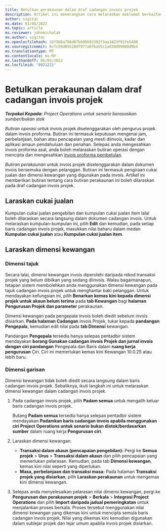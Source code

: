 ```yaml
---
title: Betulkan perakaunan dalam draf cadangan invois projek
description: Artikel ini menerangkan cara melaraskan maklumat berkaitan perakaunan pada draf cadangan invois.
author: sigitac
ms.date: 01/05/2022
ms.topic: article
ms.reviewer: johnmichalak
ms.author: sigitac
ms.openlocfilehash: 32f566a798d07b698693392f3aa1823f91fe5408
ms.sourcegitcommit: 6cfc50d89528df977a8f6a55c1ad39d99800d9b4
ms.translationtype: MT
ms.contentlocale: ms-MY
ms.lasthandoff: 06/03/2022
ms.locfileid: "8921221"
---
```

# <a name="correct-the-accounting-on-draft-project-invoice-proposals"></a>Betulkan perakaunan dalam draf cadangan invois projek

_**Terpakai Kepada:** Project Operations untuk senario berasaskan sumber/bukan stok_

*Butiran operasi* untuk invois projek diselenggarakan oleh pengurus projek dalam invois proforma. Butiran ini termasuk keputusan mengenai jam, perbelanjaan, bahan atau pencapaian yang mesti diinvois, kadar dan aplikasi amaun pendahuluan dan penahan. Selepas anda mengesahkan invois proforma asal, anda boleh melaraskan butiran operasi dengan mencipta dan mengesahkan [invois proforma pembetulan](../proforma-invoicing/corrective-invoices.md).

*Butiran perakaunan* untuk invois projek diselenggarakan dalam dokumen invois bersemuka dengan pelanggan. Butiran ini termasuk pengiraan cukai jualan dan dimensi kewangan yang digunakan pada invois. Artikel ini memberikan butiran tentang cara butiran perakaunan ini boleh dilaraskan pada draf cadangan invois projek.

## <a name="adjust-sales-tax"></a>Laraskan cukai jualan

Kumpulan cukai jualan pengebilan dan kumpulan cukai jualan item lalai boleh dilaraskan secara langsung dalam dokumen cadangan invois. Untuk melaraskan kumpulan-kumpulan ini, pilih **Edit** dan kemudian, pada setiap baris cadangan invois projek, masukkan nilai baharu dalam medan **Kumpulan cukai jualan** atau **Kumpulan cukai jualan item**.

## <a name="adjust-financial-dimensions"></a>Laraskan dimensi kewangan

### <a name="header-dimensions"></a>Dimensi tajuk

Secara lalai, dimensi kewangan invois diperolehi daripada rekod transaksi projek yang belum dibilkan yang sedang diinvois. Walau bagaimanapun, tetapan sistem membolehkan anda menggunakan dimensi kewangan pada tajuk cadangan invois projek untuk menghantar baki pelanggan. Untuk mendayakan kefungsian ini, pilih **Benarkan kemas kini kepada dimensi projek untuk akaun belum terima** pada **tab Kewangan** bagi **halaman Pengurusan Projek dan parameter** perakaunan.

Dimensi kewangan pada pengepala invois boleh diedit sebelum invois disiarkan. **Pada halaman Cadangan** invois Projek, tukar kepada **pandangan Pengepala**, kemudian edit nilai pada **tab Dimensi** kewangan.

Pandangan **Pengepala** tersedia hanya selepas pentadbir sistem mendayakan **borang Gunakan cadangan invois Projek dan jurnal invois dengan ciri pandangan** Pengepala dan Baris dalam **ruang kerja pengurusan** Ciri. Ciri ini memerlukan kemas kini Kewangan 10.0.25 atau lebih baru.

### <a name="line-dimensions"></a>Dimensi garisan

Dimensi kewangan tidak boleh diedit secara langsung dalam baris cadangan invois projek. Sebaliknya, ikuti langkah ini untuk melaraskan dimensi kewangan dalam cadangan invois projek.

1. Pada cadangan invois projek, pilih **Padam semua** untuk mengalih keluar baris cadangan invois projek.

    Butang **Padam semua** tersedia hanya selepas pentadbir sistem mendayakan **Padamkan baris cadangan invois apabila menggunakan ciri Project Operations untuk senario bukan distok/berdasarkan sumber** dalam ruang kerja **Pengurusan ciri**.

2. Laraskan dimensi kewangan:

    - **Transaksi dalam akaun (pencapaian pengebilan):** Pergi ke **Semua projek** \> **Urus** \> **Transaksi dalam akaun** dan pilih pencapaian yang memerlukan pelarasan. Kemudian, pada tab **Dimensi kewangan**, kemas kini nilai seperti yang diperlukan.
    - **Masa, perbelanjaan dan transaksi masa:** Pada halaman **Transaksi projek yang disiarkan**, pilih **Laraskan perakaunan** untuk mengemas kini dimensi kewangan.

3. Selepas anda menyelesaikan pelarasan nilai dimensi kewangan, pergi ke **Pengurusan dan perakaunan projek** \> **Berkala** \> **Integrasi Project Operations** dan pilih **Import daripada jadual pemeringkatan** untuk menjalankan proses berkala. Proses tersebut menggunakan nilai dimensi kewangan yang dikemas kini untuk mencipta semula baris cadangan invois projek. Nilai yang dikemas kini kemudian digunakan dalam sublejar projek dan lejar umum apabila invois projek disiarkan.
